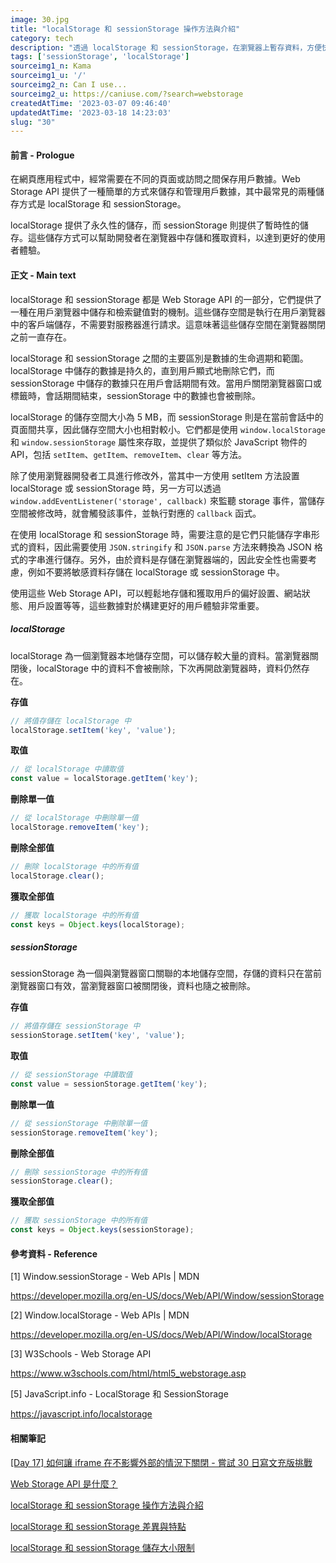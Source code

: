 ```yaml
---
image: 30.jpg
title: "localStorage 和 sessionStorage 操作方法與介紹"
category: tech
description: "透過 localStorage 和 sessionStorage，在瀏覽器上暫存資料，方便快速讀取。"
tags: ['sessionStorage', 'localStorage']
sourceimg1_n: Kama
sourceimg1_u: '/'
sourceimg2_n: Can I use...
sourceimg2_u: https://caniuse.com/?search=webstorage
createdAtTime: '2023-03-07 09:46:40'
updatedAtTime: '2023-03-18 14:23:03'
slug: "30"
---
```


#### 前言 - Prologue

在網頁應用程式中，經常需要在不同的頁面或訪問之間保存用戶數據。Web Storage API 提供了一種簡單的方式來儲存和管理用戶數據，其中最常見的兩種儲存方式是 localStorage 和 sessionStorage。

localStorage 提供了永久性的儲存，而 sessionStorage 則提供了暫時性的儲存。這些儲存方式可以幫助開發者在瀏覽器中存儲和獲取資料，以達到更好的使用者體驗。

#### 正文 - Main text

localStorage 和 sessionStorage 都是 Web Storage API 的一部分，它們提供了一種在用戶瀏覽器中儲存和檢索鍵值對的機制。這些儲存空間是執行在用戶瀏覽器中的客戶端儲存，不需要對服務器進行請求。這意味著這些儲存空間在瀏覽器關閉之前一直存在。

localStorage 和 sessionStorage 之間的主要區別是數據的生命週期和範圍。localStorage 中儲存的數據是持久的，直到用戶顯式地刪除它們，而 sessionStorage 中儲存的數據只在用戶會話期間有效。當用戶關閉瀏覽器窗口或標籤時，會話期間結束，sessionStorage 中的數據也會被刪除。

localStorage 的儲存空間大小為 5 MB，而 sessionStorage 則是在當前會話中的頁面間共享，因此儲存空間大小也相對較小。它們都是使用 `window.localStorage` 和 `window.sessionStorage` 屬性來存取，並提供了類似於 JavaScript 物件的 API，包括 `setItem`、`getItem`、`removeItem`、`clear` 等方法。

除了使用瀏覽器開發者工具進行修改外，當其中一方使用 setItem 方法設置 localStorage 或 sessionStorage 時，另一方可以透過 `window.addEventListener('storage', callback)` 來監聽 storage 事件，當儲存空間被修改時，就會觸發該事件，並執行對應的 `callback` 函式。

在使用 localStorage 和 sessionStorage 時，需要注意的是它們只能儲存字串形式的資料，因此需要使用 `JSON.stringify` 和 `JSON.parse` 方法來轉換為 JSON 格式的字串進行儲存。另外，由於資料是存儲在瀏覽器端的，因此安全性也需要考慮，例如不要將敏感資料存儲在 localStorage 或 sessionStorage 中。

使用這些 Web Storage API，可以輕鬆地存儲和獲取用戶的偏好設置、網站狀態、用戶設置等等，這些數據對於構建更好的用戶體驗非常重要。

##### localStorage

localStorage 為一個瀏覽器本地儲存空間，可以儲存較大量的資料。當瀏覽器關閉後，localStorage 中的資料不會被刪除，下次再開啟瀏覽器時，資料仍然存在。

**存值**
``` js
// 將值存儲在 localStorage 中
localStorage.setItem('key', 'value');
```
**取值**
``` js
// 從 localStorage 中讀取值
const value = localStorage.getItem('key');
```
**刪除單一值**
``` js
// 從 localStorage 中刪除單一值
localStorage.removeItem('key');
```
**刪除全部值**
``` js
// 刪除 localStorage 中的所有值
localStorage.clear();
```
**獲取全部值**
``` js
// 獲取 localStorage 中的所有值
const keys = Object.keys(localStorage);
```

##### sessionStorage

sessionStorage 為一個與瀏覽器窗口關聯的本地儲存空間，存儲的資料只在當前瀏覽器窗口有效，當瀏覽器窗口被關閉後，資料也隨之被刪除。

**存值**
``` js
// 將值存儲在 sessionStorage 中
sessionStorage.setItem('key', 'value');
```
**取值**
``` js
// 從 sessionStorage 中讀取值
const value = sessionStorage.getItem('key');
```
**刪除單一值**
``` js
// 從 sessionStorage 中刪除單一值
sessionStorage.removeItem('key');
```
**刪除全部值**
``` js
// 刪除 sessionStorage 中的所有值
sessionStorage.clear();
```
**獲取全部值**
``` js
// 獲取 sessionStorage 中的所有值
const keys = Object.keys(sessionStorage);
```

#### 參考資料 - Reference

[1] Window.sessionStorage - Web APIs | MDN

<https://developer.mozilla.org/en-US/docs/Web/API/Window/sessionStorage>

[2] Window.localStorage - Web APIs | MDN

<https://developer.mozilla.org/en-US/docs/Web/API/Window/localStorage>

[3] W3Schools - Web Storage API

<https://www.w3schools.com/html/html5_webstorage.asp>

[5] JavaScript.info - LocalStorage 和 SessionStorage

<https://javascript.info/localstorage>

#### 相關筆記

[[Day 17] 如何讓 iframe 在不影響外部的情況下關閉 - 嘗試 30 日寫文充版挑戰](blog/28)

[Web Storage API 是什麼？](blog/29)

[localStorage 和 sessionStorage 操作方法與介紹](blog/30)

[localStorage 和 sessionStorage 差異與特點](blog/31)

[localStorage 和 sessionStorage 儲存大小限制](blog/32)
